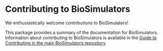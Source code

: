 # Contributing to BioSimulators

We enthusiastically welcome contributions to BioSimulators!

This package provides a summary of the documentation for BioSimulators. Information about contributing to BioSimulators is available in the [Guide to Contributing in the main BioSimulators repository](https://github.com/biosimulators/Biosimulators/blob/dev/CONTRIBUTING.md).
